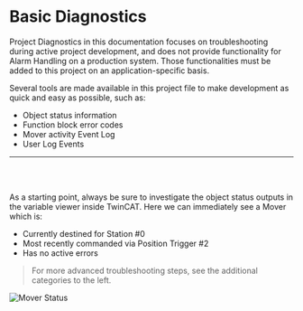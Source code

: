 
# Basic Diagnostics

Project Diagnostics in this documentation focuses on troubleshooting during active project development, and does not provide functionality for Alarm Handling on a production system. Those functionalities must be added to this project on an application-specific basis.

Several tools are made available in this project file to make development as quick and easy as possible, such as:

- Object status information
- Function block error codes
- Mover activity Event Log
- User Log Events

---
<br>
<br>

As a starting point, always be sure to investigate the object status outputs in the variable viewer inside TwinCAT. Here we can immediately see a Mover which is:

- Currently destined for Station #0
- Most recently commanded via Position Trigger #2
- Has no active errors


> For more advanced troubleshooting steps, see the additional categories to the left.

![Mover Status](../../Images/MoverStatus.png)
